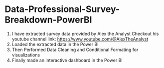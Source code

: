# Data-Professional-Survey-Breakdown-PowerBI

1) I have extracted survey data provided by Alex the Analyst 
Checkout his youtube channel link: https://www.youtube.com/@AlexTheAnalyst
2) Loaded the extracted data in the Power BI
3) Then Performed Data Cleaning and Conditional Formating for visualizations
4) Finally made an interactive dashboard in the Power BI
